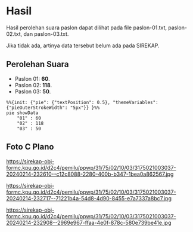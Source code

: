 # Hasil

Hasil perolehan suara paslon dapat dilihat pada file paslon-01.txt, paslon-02.txt, dan paslon-03.txt.

Jika tidak ada, artinya data tersebut belum ada pada SIREKAP.

## Perolehan Suara

 * Paslon 01: **60**.
 * Paslon 02: **118**.
 * Paslon 03: **50**.

```mermaid
%%{init: {"pie": {"textPosition": 0.5}, "themeVariables": {"pieOuterStrokeWidth": "5px"}} }%%
pie showData
    "01" : 60
    "02" : 118
    "03" : 50
```
## Foto C Plano

https://sirekap-obj-formc.kpu.go.id/d2c4/pemilu/ppwp/31/75/02/10/03/3175021003037-20240214-232610--c12c8088-2280-400b-b347-1bea0a862567.jpg

https://sirekap-obj-formc.kpu.go.id/d2c4/pemilu/ppwp/31/75/02/10/03/3175021003037-20240214-232717--71221b4a-54d8-4d90-8455-e7a7337a8bc7.jpg

https://sirekap-obj-formc.kpu.go.id/d2c4/pemilu/ppwp/31/75/02/10/03/3175021003037-20240214-232908--2969e967-ffaa-4e0f-878c-580e739be41e.jpg
